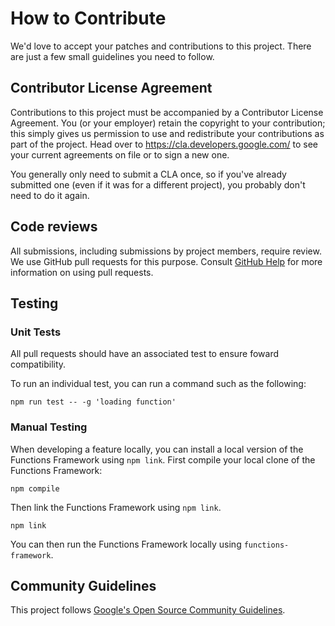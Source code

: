 # How to Contribute

We'd love to accept your patches and contributions to this project. There are
just a few small guidelines you need to follow.

## Contributor License Agreement

Contributions to this project must be accompanied by a Contributor License
Agreement. You (or your employer) retain the copyright to your contribution;
this simply gives us permission to use and redistribute your contributions as
part of the project. Head over to <https://cla.developers.google.com/> to see
your current agreements on file or to sign a new one.

You generally only need to submit a CLA once, so if you've already submitted one
(even if it was for a different project), you probably don't need to do it
again.

## Code reviews

All submissions, including submissions by project members, require review. We
use GitHub pull requests for this purpose. Consult
[GitHub Help](https://help.github.com/articles/about-pull-requests/) for more
information on using pull requests.

## Testing

### Unit Tests

All pull requests should have an associated test to ensure foward compatibility.

To run an individual test, you can run a command such as the following:

```
npm run test -- -g 'loading function'
```

### Manual Testing

When developing a feature locally, you can install a local version of the Functions Framework
using `npm link`. First compile your local clone of the Functions Framework:

```
npm compile
```

Then link the Functions Framework using `npm link`.

```
npm link
```

You can then run the Functions Framework locally using `functions-framework`.

## Community Guidelines

This project follows [Google's Open Source Community
Guidelines](https://opensource.google.com/conduct/).

